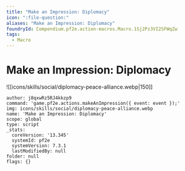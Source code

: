 ```yaml
---
title: "Make an Impression: Diplomacy"
icon: ":file-question:"
aliases: "Make an Impression: Diplomacy"
foundryId: Compendium.pf2e.action-macros.Macro.1Sj2Pz3VI2SFWqZw
tags:
  - Macro
---
```


# Make an Impression: Diplomacy
![[icons/skills/social/diplomacy-peace-alliance.webp|150]]

```Macro
author: j8qxwRz5RJ4kkzp9
command: 'game.pf2e.actions.makeAnImpression({ event: event });'
img: icons/skills/social/diplomacy-peace-alliance.webp
name: 'Make an Impression: Diplomacy'
scope: global
type: script
_stats:
  coreVersion: '13.345'
  systemId: pf2e
  systemVersion: 7.3.1
  lastModifiedBy: null
folder: null
flags: {}
```
